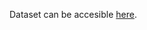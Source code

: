 Dataset can be accesible [here](https://drive.google.com/file/d/1Of3e_pz-01IqslaIk6pTlVtPn7p4zx9z/view?usp=sharing).
